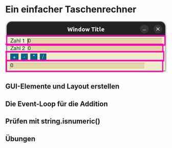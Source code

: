 # Ein einfacher Taschenrechner

![Einfacher Taschenrechner](./images/trrows.png)




## GUI-Elemente und Layout erstellen 

## Die Event-Loop für die Addition

## Prüfen mit string.isnumeric()

## Übungen




